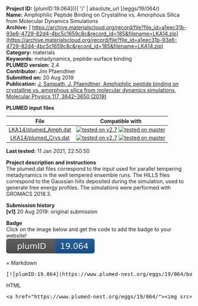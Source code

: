 **Project ID:** [plumID:19.064]({{ '/' | absolute_url }}eggs/19/064/)  
**Name:**  Amphiphilic Peptide Binding on Crystalline vs. Amorphous Silica from Molecular Dynamics Simulations  
**Archive:** [ https://archive.materialscloud.org/record/file?file_id=a1eec31b-93e6-4729-82d4-4bc5c1659c8c&record_id=185&filename=LKA14.zip](https://archive.materialscloud.org/record/file?file_id=a1eec31b-93e6-4729-82d4-4bc5c1659c8c&record_id=185&filename=LKA14.zip)  
**Category:**  materials  
**Keywords:**  metadynamics, peptide-surface binding  
**PLUMED version:**  2.4  
**Contributor:**  Jim Pfaendtner  
**Submitted on:** 20 Aug 2019  
**Publication:** [J. Sampath, J. Pfaendtner, Amphiphilic peptide binding on crystalline vs. amorphous silica from molecular dynamics simulations, Molecular Physics 117, 3642–3650 (2019)](http://dx.doi.org/10.1080/00268976.2019.1657192)  
  
**PLUMED input files**  
  
| File     | Compatible with |  
|:--------:|:--------:|  
| [LKA14/plumed_Amph.dat](./data/LKA14/plumed_Amph.dat.md) |  [![tested on v2.7](https://img.shields.io/badge/v2.7-passing-green.svg)](data/LKA14/plumed_Amph.dat.plumed.stderr) [![tested on master](https://img.shields.io/badge/master-passing-green.svg)](data/LKA14/plumed_Amph.dat.plumed_master.stderr) |  
| [LKA14/plumed_Crys.dat](./data/LKA14/plumed_Crys.dat.md) |  [![tested on v2.7](https://img.shields.io/badge/v2.7-passing-green.svg)](data/LKA14/plumed_Crys.dat.plumed.stderr) [![tested on master](https://img.shields.io/badge/master-passing-green.svg)](data/LKA14/plumed_Crys.dat.plumed_master.stderr) |  
  
**Last tested:**  11 Jan 2021, 22:50:50
  
**Project description and instructions**  
The plumed.dat files correspond to the input used for parallel tempering metadynamics in the well tempered ensemble runs. The HILLS files correspond to the Gaussian hills deposited during the simulation, used to generate free energy profiles. The simulations were performed with GROMACS 2018.3.

  
**Submission history**  
**[v1]** 20 Aug 2019: original submission  
  
**Badge**  
Click on the image below and get the code to add the badge to your website!  
<img src="./badge.svg" alt="plumeDnest:19.064" id="myBtn" class="badge">
<div id="myModal" class="modal">
  <div class="modal-content">
    <span class="close">&times;</span>
    Markdown<pre>[![plumID:19.064](https://www.plumed-nest.org/eggs/19/064/badge.svg)](https://www.plumed-nest.org/eggs/19/064/)</pre>
    HTML<pre>&lt;a href="https://www.plumed-nest.org/eggs/19/064/"&gt;&lt;img src="https://www.plumed-nest.org/eggs/19/064/badge.svg" alt="plumID:19.064"&gt;&lt;/a&gt;</pre>
  </div>
</div>
